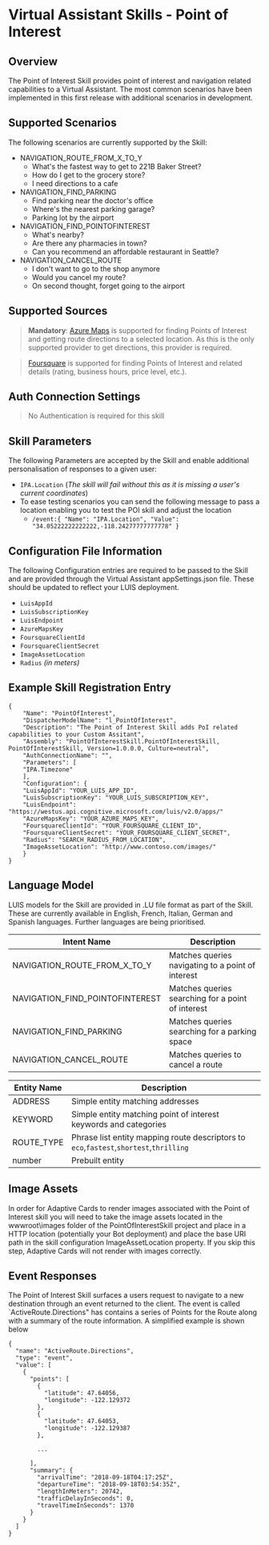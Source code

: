 # Virtual Assistant Skills - Point of Interest

## Overview
The Point of Interest Skill provides point of interest and navigation related capabilities to a Virtual Assistant. 
The most common scenarios have been implemented in this first release with additional scenarios in development.

## Supported Scenarios
The following scenarios are currently supported by the Skill:

- NAVIGATION_ROUTE_FROM_X_TO_Y
    - What's the fastest way to get to 221B Baker Street?
    - How do I get to the grocery store?
    - I need directions to a cafe
- NAVIGATION_FIND_PARKING
    - Find parking near the doctor's office
    - Where's the nearest parking garage?
    - Parking lot by the airport
- NAVIGATION_FIND_POINTOFINTEREST
    - What's nearby?
    - Are there any pharmacies in town?
    - Can you recommend an affordable restaurant in Seattle?
- NAVIGATION_CANCEL_ROUTE
    - I don't want to go to the shop anymore
    - Would you cancel my route?
    - On second thought, forget going to the airport

## Supported Sources

> **Mandatory**: [Azure Maps](https://azure.microsoft.com/en-us/services/azure-maps/) is supported for finding Points of Interest and getting route directions to a selected location. 
> As this is the only supported provider to get directions, this provider is required.

> [Foursquare](https://developer.foursquare.com/docs/api) is supported for finding Points of Interest and related details (rating, business hours, price level, etc.).

## Auth Connection Settings

> No Authentication is required for this skill

## Skill Parameters
The following Parameters are accepted by the Skill and enable additional personalisation of responses to a given user:
- `IPA.Location` (*The skill will fail without this as it is missing a user's current coordinates*)
- To ease testing scenarios you can send the following message to pass a location enabling you to test the POI skill and adjust the location
  - `/event:{ "Name": "IPA.Location", "Value": "34.05222222222222,-118.24277777777778" }`

## Configuration File Information
The following Configuration entries are required to be passed to the Skill and are provided through the Virtual Assistant appSettings.json file. These should be updated to reflect your LUIS deployment.

- `LuisAppId`
- `LuisSubscriptionKey`
- `LuisEndpoint`
- `AzureMapsKey`
- `FoursquareClientId`
- `FoursquareClientSecret`
- `ImageAssetLocation`
- `Radius` *(in meters)*

## Example Skill Registration Entry
```
{
    "Name": "PointOfInterest",
    "DispatcherModelName": "l_PointOfInterest",
    "Description": "The Point of Interest Skill adds PoI related capabilities to your Custom Assitant",
    "Assembly": "PointOfInterestSkill.PointOfInterestSkill, PointOfInterestSkill, Version=1.0.0.0, Culture=neutral",
    "AuthConnectionName": "",
    "Parameters": [
    "IPA.Timezone"
    ],
    "Configuration": {
    "LuisAppId": "YOUR_LUIS_APP_ID",
    "LuisSubscriptionKey": "YOUR_LUIS_SUBSCRIPTION_KEY",
    "LuisEndpoint": "https://westus.api.cognitive.microsoft.com/luis/v2.0/apps/"
    "AzureMapsKey": "YOUR_AZURE_MAPS_KEY",
    "FoursquareClientId": "YOUR_FOURSQUARE_CLIENT_ID",
    "FoursquareClientSecret": "YOUR_FOURSQUARE_CLIENT_SECRET",
    "Radius": "SEARCH_RADIUS_FROM_LOCATION",
    "ImageAssetLocation": "http://www.contoso.com/images/"
    }
}
```

## Language Model
LUIS models for the Skill are provided in .LU file format as part of the Skill. These are currently available in English, French, Italian, German and Spanish languages. Further languages are being prioritised.

|Intent Name|Description|
|-|-|
|NAVIGATION_ROUTE_FROM_X_TO_Y| Matches queries navigating to a point of interest |
|NAVIGATION_FIND_POINTOFINTEREST| Matches queries searching for a point of interest |
|NAVIGATION_FIND_PARKING| Matches queries searching for a parking space |
|NAVIGATION_CANCEL_ROUTE| Matches queries to cancel a route |

|Entity Name|Description|
|-|-|
|ADDRESS| Simple entity matching addresses |
|KEYWORD| Simple entity matching point of interest keywords and categories |
|ROUTE_TYPE| Phrase list entity mapping route descriptors to `eco`,`fastest`,`shortest`,`thrilling`|
|number| Prebuilt entity|

## Image Assets
In order for Adaptive Cards to render images associated with the Point of Interest skill you will need to take the image assets located in the wwwroot\images folder of the PointOfInterestSkill project and place in a HTTP location (potentially your Bot deployment) and place the base URI path in the skill configuration ImageAssetLocation property. 
If you skip this step, Adaptive Cards will not render with images correctly.

## Event Responses

The Point of Interest Skill surfaces a users request to navigate to a new destination through an event returned to the client. The event is called `ActiveRoute.Directions" has contains a series of Points for the Route along with a summary of the route information. A simplified example is shown below

```
{
  "name": "ActiveRoute.Directions",
  "type": "event",
  "value": [
    {
      "points": [
        {
          "latitude": 47.64056,
          "longitude": -122.129372
        },
        {
          "latitude": 47.64053,
          "longitude": -122.129387
        },
    
        ...

      ],
      "summary": {
        "arrivalTime": "2018-09-18T04:17:25Z",
        "departureTime": "2018-09-18T03:54:35Z",
        "lengthInMeters": 20742,
        "trafficDelayInSeconds": 0,
        "travelTimeInSeconds": 1370
      }
    }
  ]
}
```

